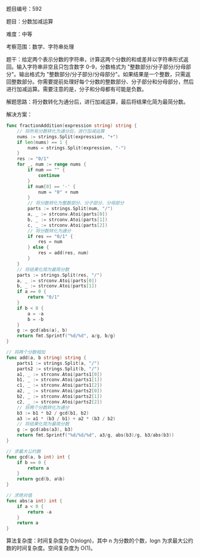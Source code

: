 题目编号：592

题目：分数加减运算

难度：中等

考察范围：数学、字符串处理

题干：给定两个表示分数的字符串，计算这两个分数的和或差并以字符串形式返回。输入字符串非空且只包含数字 0-9，分数格式为 "整数部分/分子部分/分母部分"。输出格式为 "整数部分/分子部分/分母部分"。如果结果是一个整数，只需返回整数部分。你需要提前处理好每个分数的整数部分、分子部分和分母部分，然后进行加减运算。需要注意的是，分子和分母都有可能是负数。

解题思路：将分数转化为通分后，进行加减运算，最后将结果化简为最简分数。

解决方案：

```go
func fractionAddition(expression string) string {
    // 将所有分数转化为通分后，进行加减运算
    nums := strings.Split(expression, "+")
    if len(nums) == 1 {
        nums = strings.Split(expression, "-")
    }
    res := "0/1"
    for _, num := range nums {
        if num == "" {
            continue
        }
        if num[0] == '-' {
            num = "0" + num
        }
        // 将分数转化为整数部分、分子部分、分母部分
        parts := strings.Split(num, "/")
        a, _ := strconv.Atoi(parts[0])
        b, _ := strconv.Atoi(parts[1])
        c, _ := strconv.Atoi(parts[2])
        // 将分数转化为通分
        if res == "0/1" {
            res = num
        } else {
            res = add(res, num)
        }
    }
    // 将结果化简为最简分数
    parts := strings.Split(res, "/")
    a, _ := strconv.Atoi(parts[0])
    b, _ := strconv.Atoi(parts[1])
    if a == 0 {
        return "0/1"
    }
    if b < 0 {
        a = -a
        b = -b
    }
    g := gcd(abs(a), b)
    return fmt.Sprintf("%d/%d", a/g, b/g)
}

// 将两个分数相加
func add(a, b string) string {
    parts1 := strings.Split(a, "/")
    parts2 := strings.Split(b, "/")
    a1, _ := strconv.Atoi(parts1[0])
    b1, _ := strconv.Atoi(parts1[1])
    c1, _ := strconv.Atoi(parts1[2])
    a2, _ := strconv.Atoi(parts2[0])
    b2, _ := strconv.Atoi(parts2[1])
    c2, _ := strconv.Atoi(parts2[2])
    // 将两个分数转化为通分
    b3 := b1 * b2 / gcd(b1, b2)
    a3 := a1 * (b3 / b1) + a2 * (b3 / b2)
    // 将结果化简为最简分数
    g := gcd(abs(a3), b3)
    return fmt.Sprintf("%d/%d/%d", a3/g, abs(b3)/g, b3/abs(b3))
}

// 求最大公约数
func gcd(a, b int) int {
    if b == 0 {
        return a
    }
    return gcd(b, a%b)
}

// 求绝对值
func abs(a int) int {
    if a < 0 {
        return -a
    }
    return a
}
```

算法复杂度：时间复杂度为 O(nlogn)，其中 n 为分数的个数，logn 为求最大公约数的时间复杂度。空间复杂度为 O(1)。